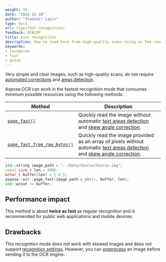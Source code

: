 ```yaml
---
weight: 10
date: "2022-12-10"
author: "Vladimir Lapin"
type: docs
url: /cpp/fast-recognition/
feedback: OCRCPP
title: Fast recognition
description: How to read text from high-quality scans using as few resources as possible.
keywords:
- recognize
- fast
- quick
---
```


Very simple and clear images, such as high-quality scans, do not require [automated corrections](/ocr/cpp/image-preprocessing/) and [areas detection](/ocr/cpp/areas-detection/).

Aspose.OCR can work in the fastest recognition mode that consumes minimum possible resources using the following methods:

Method | Description
------ | -----------
[`page_fast()`](https://reference.aspose.com/ocr/cpp/groupAspose#gaca66b51299e489045665d03e51edc7f6) | Quickly read the image without automatic [text areas detection](/ocr/cpp/areas-detection/) and [skew angle correction](/ocr/cpp/deskew/#automatic-skew-correction).
[`page_fast_from_raw_bytes()`](https://reference.aspose.com/ocr/cpp/groupAspose#gaa9058576c6640eabbcd2cc9a418bad66) | Quickly read the image provided as an array of pixels without automatic [text areas detection](/ocr/cpp/areas-detection/) and [skew angle correction](/ocr/cpp/deskew/#automatic-skew-correction).


```cpp
std::string image_path = "../Data/Source/Source.img";
const size_t len = 4096;
wchar_t buffer[len] = { 0 };
aspose::ocr::page_fast(image_path.c_str(), buffer, len);
std::wcout << buffer;
```

## Performance impact

This method is about **twice as fast** as regular recognition and is recommended for public web applications and mobile devices.

## Drawbacks

This recognition mode does not work with skewed images and does not support [recognition settings](/ocr/cpp/settings/). However, you can [preprocess](/ocr/cpp/image-preprocessing/) an image before sending it to the OCR engine.
